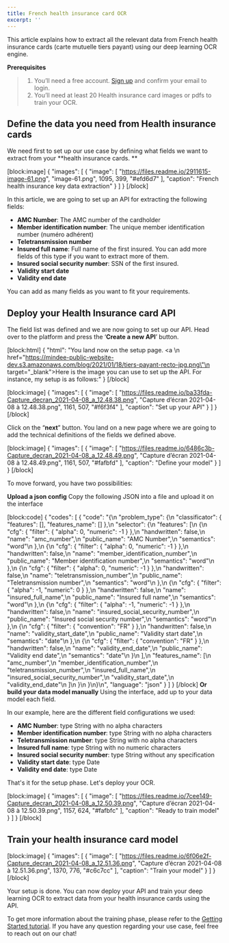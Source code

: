 ```yaml
---
title: French health insurance card OCR
excerpt: ''
---
```

This article explains how to extract all the relevant data from French health insurance cards (carte mutuelle tiers payant) using our deep learning OCR engine.


**Prerequisites**
> 1. You’ll need a free account. [Sign up](https://platform.mindee.com/signup) and confirm your email to login.
> 2. You’ll need at least 20 Health insurance card images or pdfs to train your OCR.
 
 

## Define the data you need from Health insurance cards
 

We need first to set up our use case by defining what fields we want to extract from your **health insurance cards.
**
 
[block:image]
{
  "images": [
    {
      "image": [
        "https://files.readme.io/2911615-image-61.png",
        "image-61.png",
        1095,
        399,
        "#efd6d7"
      ],
      "caption": "French health insurance key data extraction"
    }
  ]
}
[/block]
 

 

In this article, we are going to set up an API for extracting the following fields:

 

  * **AMC Number**: The AMC number of the cardholder
  * **Member identification number**: The unique member identification number (numéro adhérent)
  * **Teletransmission number**
  * **Insured full name**: Full name of the first insured. You can add more fields of this type if you want to extract more of them.
  * **Insured social security number**: SSN of the first insured.
  * **Validity start date**
  * **Validity end date**
 

You can add as many fields as you want to fit your requirements.

 

 

## Deploy your Health Insurance card API
 

The field list was defined and we are now going to set up our API. Head over to the platform and press the ‘**Create a new API**’ button.

 
[block:html]
{
  "html": "You land now on the setup page. <a \n   href=\"https://mindee-public-website-dev.s3.amazonaws.com/blog/2021/01/18/tiers-payant-recto-jpg.png\"\n   target=\"_blank\">Here is the image</a> you can use to set up the API. For instance, my setup is as follows:"
}
[/block]

[block:image]
{
  "images": [
    {
      "image": [
        "https://files.readme.io/ba33fda-Capture_decran_2021-04-08_a_12.48.38.png",
        "Capture d’écran 2021-04-08 à 12.48.38.png",
        1161,
        507,
        "#f6f3f4"
      ],
      "caption": "Set up your API"
    }
  ]
}
[/block]
 

Click on the “**next**” button. You land on a new page where we are going to add the technical definitions of the fields we defined above.

 
 
[block:image]
{
  "images": [
    {
      "image": [
        "https://files.readme.io/6486c3b-Capture_decran_2021-04-08_a_12.48.49.png",
        "Capture d’écran 2021-04-08 à 12.48.49.png",
        1161,
        507,
        "#fafbfd"
      ],
      "caption": "Define your model"
    }
  ]
}
[/block]
 
To move forward, you have two possibilities:

**Upload a json config**
Copy the following JSON into a file and upload it on the interface

[block:code]
{
  "codes": [
    {
      "code": "{\n  \"problem_type\": {\n    \"classificator\": { \"features\": [], \"features_name\": [] },\n    \"selector\": {\n      \"features\": [\n        {\n          \"cfg\": { \"filter\": { \"alpha\": 0, \"numeric\": -1 } },\n          \"handwritten\": false,\n          \"name\": \"amc_number\",\n          \"public_name\": \"AMC Number\",\n          \"semantics\": \"word\"\n        },\n        {\n          \"cfg\": { \"filter\": { \"alpha\": 0, \"numeric\": -1 } },\n          \"handwritten\": false,\n          \"name\": \"member_identification_number\",\n          \"public_name\": \"Member identification number\",\n          \"semantics\": \"word\"\n        },\n        {\n          \"cfg\": { \"filter\": { \"alpha\": 0, \"numeric\": -1 } },\n          \"handwritten\": false,\n          \"name\": \"teletransmission_number\",\n          \"public_name\": \"Teletransmission number\",\n          \"semantics\": \"word\"\n        },\n        {\n          \"cfg\": { \"filter\": { \"alpha\": -1, \"numeric\": 0 } },\n          \"handwritten\": false,\n          \"name\": \"insured_full_name\",\n          \"public_name\": \"Insured full name\",\n          \"semantics\": \"word\"\n        },\n        {\n          \"cfg\": { \"filter\": { \"alpha\": -1, \"numeric\": -1 } },\n          \"handwritten\": false,\n          \"name\": \"insured_social_security_number\",\n          \"public_name\": \"Insured social security number\",\n          \"semantics\": \"word\"\n        },\n        {\n          \"cfg\": { \"filter\": { \"convention\": \"FR\" } },\n          \"handwritten\": false,\n          \"name\": \"validity_start_date\",\n          \"public_name\": \"Validity start date\",\n          \"semantics\": \"date\"\n        },\n        {\n          \"cfg\": { \"filter\": { \"convention\": \"FR\" } },\n          \"handwritten\": false,\n          \"name\": \"validity_end_date\",\n          \"public_name\": \"Validity end date\",\n          \"semantics\": \"date\"\n        }\n      ],\n      \"features_name\": [\n        \"amc_number\",\n        \"member_identification_number\",\n        \"teletransmission_number\",\n        \"insured_full_name\",\n        \"insured_social_security_number\",\n        \"validity_start_date\",\n        \"validity_end_date\"\n      ]\n    }\n  }\n}\n",
      "language": "json"
    }
  ]
}
[/block]
 **Or build your data model manually**
Using the interface, add up to your data model each field.

In our example, here are the different field configurations we used:

  * **AMC Number**: type String with no alpha characters
  * **Member identification number**: type String with no alpha characters
  * **Teletransmission number**: type String with no alpha characters
  * **Insured full name**: type String with no numeric characters
  * **Insured social security number**: type String without any specification
  * **Validity start date**: type Date
  * **Validity end date**: type Date

 

That's it for the setup phase. Let's deploy your OCR.

 

[block:image]
{
  "images": [
    {
      "image": [
        "https://files.readme.io/7cee149-Capture_decran_2021-04-08_a_12.50.39.png",
        "Capture d’écran 2021-04-08 à 12.50.39.png",
        1157,
        624,
        "#fafbfc"
      ],
      "caption": "Ready to train model"
    }
  ]
}
[/block]
 
 

## Train your health insurance card model
 


[block:image]
{
  "images": [
    {
      "image": [
        "https://files.readme.io/6f06e2f-Capture_decran_2021-04-08_a_12.51.36.png",
        "Capture d’écran 2021-04-08 à 12.51.36.png",
        1370,
        776,
        "#c6c7cc"
      ],
      "caption": "Train your model"
    }
  ]
}
[/block]
 

 

Your setup is done. You can now deploy your API and train your deep learning OCR to extract data from your health insurance cards using the API.

 


To get more information about the training phase, please refer to the  [Getting Started tutorial](doc:build-your-first-document-parsing-api). If you have any question regarding your use case, feel free to reach out on our chat!